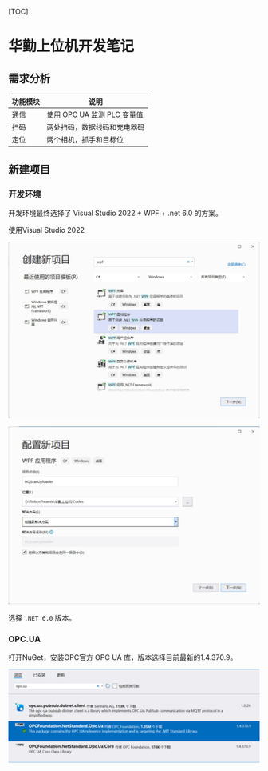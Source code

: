 [TOC]

# 华勤上位机开发笔记

## 需求分析

|功能模块|说明|
|---|---|
|通信|使用 OPC UA 监测 PLC 变量值|
|扫码|两处扫码，数据线码和充电器码|
|定位|两个相机，抓手和目标位|

## 新建项目

### 开发环境

开发环境最终选择了 Visual Studio 2022 + WPF + .net 6.0 的方案。

使用Visual Studio 2022

![](imgs/华勤上位机开发笔记.md/2022-08-02-13-55-19.png)

![](imgs/华勤上位机开发笔记.md/2022-08-02-13-57-13.png)

选择 `.NET 6.0` 版本。

### OPC.UA

打开NuGet，安装OPC官方 OPC UA 库，版本选择目前最新的1.4.370.9。

![](imgs/华勤上位机开发笔记.md/2022-08-12-10-59-57.png)


